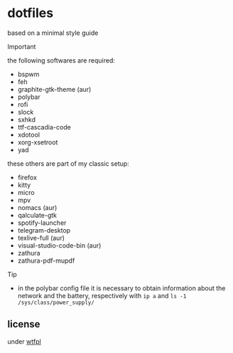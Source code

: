 # dotfiles

based on a minimal style guide

> [!IMPORTANT]
> the following softwares are required:
> + bspwm
> + feh
> + graphite-gtk-theme (aur)
> + polybar
> + rofi
> + slock
> + sxhkd
> + ttf-cascadia-code
> + xdotool
> + xorg-xsetroot
> + yad

these others are part of my classic setup:
+ firefox
+ kitty
+ micro
+ mpv
+ nomacs (aur)
+ qalculate-gtk
+ spotify-launcher
+ telegram-desktop
+ texlive-full (aur)
+ visual-studio-code-bin (aur)
+ zathura
+ zathura-pdf-mupdf

> [!TIP]
> + in the polybar config file it is necessary to obtain information about the network and the battery, respectively with `ip a` and `ls -1 /sys/class/power_supply/`

## license

under [wtfpl](./LICENSE)